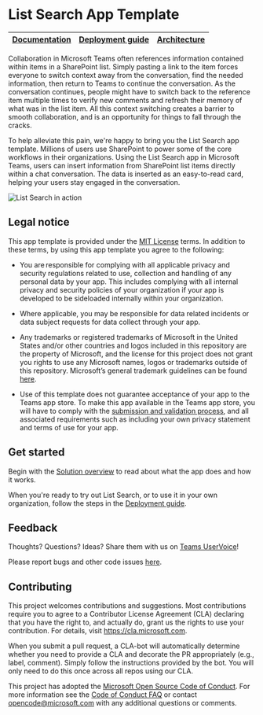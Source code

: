 # List Search App Template

| [Documentation](https://github.com/OfficeDev/microsoft-teams-list-search-app/wiki) | [Deployment guide](https://github.com/OfficeDev/microsoft-teams-list-search-app/wiki/Deployment-guide) | [Architecture](https://github.com/OfficeDev/microsoft-teams-list-search-app/wiki/Solution-overview) |
| ---- | ---- | ---- |

Collaboration in Microsoft Teams often references information contained within items in a SharePoint list. Simply pasting a link to the item forces everyone to switch context away from the conversation, find the needed information, then return to Teams to continue the conversation. As the conversation continues, people might have to switch back to the reference item multiple times to verify new comments and refresh their memory of what was in the list item. All this context switching creates a barrier to smooth collaboration, and is an opportunity for things to fall through the cracks.

To help alleviate this pain, we're happy to bring you the List Search app template. Millions of users use SharePoint to power some of the core workflows in their organizations. Using the List Search app in Microsoft Teams, users can insert information from SharePoint list items directly within a chat conversation. The data is inserted as an easy-to-read card, helping your users stay engaged in the conversation.

![List Search in action](https://github.com/OfficeDev/microsoft-teams-list-search-app/wiki/images/ListSearch.gif)

## Legal notice

This app template is provided under the [MIT License](https://github.com/OfficeDev/microsoft-teams-list-search-app/blob/master/LICENSE) terms.  In addition to these terms, by using this app template you agree to the following:

-	You are responsible for complying with all applicable privacy and security regulations related to use, collection and handling of any personal data by your app.  This includes complying with all internal privacy and security policies of your organization if your app is developed to be sideloaded internally within your organization.

-	Where applicable, you may be responsible for data related incidents or data subject requests for data collect through your app.

-	Any trademarks or registered trademarks of Microsoft in the United States and/or other countries and logos included in this repository are the property of Microsoft, and the license for this project does not grant you rights to use any Microsoft names, logos or trademarks outside of this repository.  Microsoft’s general trademark guidelines can be found [here](https://www.microsoft.com/en-us/legal/intellectualproperty/trademarks/usage/general.aspx).

-	Use of this template does not guarantee acceptance of your app to the Teams app store.  To make this app available in the Teams app store, you will have to comply with the [submission and validation process](https://docs.microsoft.com/en-us/microsoftteams/platform/concepts/deploy-and-publish/appsource/publish), and all associated requirements such as including your own privacy statement and terms of use for your app.

## Get started

Begin with the [Solution overview](https://github.com/OfficeDev/microsoft-teams-list-search-app/wiki/Solution-overview) to read about what the app does and how it works.

When you're ready to try out List Search, or to use it in your own organization, follow the steps in the [Deployment guide](https://github.com/OfficeDev/microsoft-teams-list-search-app/wiki/Deployment-guide).

## Feedback

Thoughts? Questions? Ideas? Share them with us on [Teams UserVoice](https://microsoftteams.uservoice.com/forums/555103-public)!

Please report bugs and other code issues [here](https://github.com/OfficeDev/microsoft-teams-list-search-app/issues/new).

## Contributing

This project welcomes contributions and suggestions.  Most contributions require you to agree to a
Contributor License Agreement (CLA) declaring that you have the right to, and actually do, grant us
the rights to use your contribution. For details, visit https://cla.microsoft.com.

When you submit a pull request, a CLA-bot will automatically determine whether you need to provide
a CLA and decorate the PR appropriately (e.g., label, comment). Simply follow the instructions
provided by the bot. You will only need to do this once across all repos using our CLA.

This project has adopted the [Microsoft Open Source Code of Conduct](https://opensource.microsoft.com/codeofconduct/).
For more information see the [Code of Conduct FAQ](https://opensource.microsoft.com/codeofconduct/faq/) or
contact [opencode@microsoft.com](mailto:opencode@microsoft.com) with any additional questions or comments.
